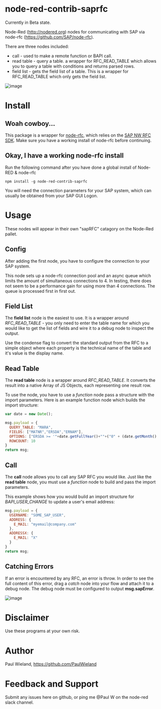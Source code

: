 # node-red-contrib-saprfc

Currently in Beta state.

Node-Red (http://nodered.org) nodes for communicating with SAP via node-rfc (https://github.com/SAP/node-rfc).

There are three nodes included:

* call - used to make a remote function or BAPI call.
* read table - query a table. a wrapper for RFC\_READ\_TABLE which allows you to query a table with conditions and returns parsed rows.
* field list - gets the field list of a table. This is a wrapper for RFC\_READ\_TABLE which only gets the field list.

![image](https://user-images.githubusercontent.com/4663918/63022233-76304400-be70-11e9-8516-cab988df6b1e.png)


# Install

## Woah cowboy...
This package is a wrapper for [node-rfc](https://github.com/SAP/node-rfc), which relies on the [SAP NW RFC SDK](http://sap.github.io/node-rfc/install.html). Make sure you have a working install of node-rfc before continuing.

## Okay, I have a working node-rfc install
Run the following command after you have done a global install of Node-RED & node-rfc

	npm install -g node-red-contrib-saprfc

You will need the connection parameters for your SAP system, which can usually be obtained from your SAP GUI Logon.

# Usage

These nodes will appear in their own "sapRFC" catagory on the Node-Red pallet.

## Config
After adding the first node, you have to configure the connection to your SAP system.

This node sets up a node-rfc connection pool and an async queue which limits the amount of simultaneous connections to 4. In testing, there does not seem to be a performance gain for using more than 4 connections. The queue is processed first in first out.


## Field List
The __field list__ node is the easiest to use. It is a wrapper around _RFC\_READ\_TABLE_ - you only need to enter the table name for which you would like to get the list of fields and wire it to a debug node to inspect the output.

Use the condense flag to convert the standard output from the RFC to a simple object where each property is the technical name of the table and it's value is the display name.

## Read Table
The __read table__ node is a wrapper around _RFC\_READ\_TABLE_. It converts the result into a native Array of JS Objects, each representing one result row.

To use the node, you have to use a _function_ node pass a structure with the import parameters.
Here is an example function node which builds the import structure:

```javascript
var date = new Date();

msg.payload = {
  QUERY_TABLE: "MARA",
  FIELDS: ["MATNR","ERSDA","ERNAM"],
  OPTIONS: ["ERSDA >= '"+date.getFullYear()+""+("0" + (date.getMonth() - 2)).slice(-2)+""+("0" + date.getDate()).slice(-2)+"'"],
  ROWCOUNT: 10
}
return msg;
```

## Call

The __call__ node allows you to call any SAP RFC you would like. Just like the __read table__ node, you must use a _function_ node to build and pass the import parameters.

This example shows how you would build an import structure for _BAPI\_USER\_CHANGE_ to update a user's email address:

```javascript
msg.payload = {
  USERNAME: "SOME_SAP_USER",
  ADDRESS: {
    E_MAIL: "myemail@company.com"
  },
  ADDRESSX: {
    E_MAIL: "X"
  }
}
return msg;
```

## Catching Errors
If an error is encountered by any RFC, an error is throw. In order to see the full content of this error, drag a _catch_ node into your flow and attach it to a debug node. The debug node must be configured to output __msg.sapError__.

![image](https://user-images.githubusercontent.com/4663918/63024463-3fa8f800-be75-11e9-80aa-91a753e78227.png)


# Disclaimer

Use these programs at your own risk.

# Author

Paul Wieland, https://github.com/PaulWieland

# Feedback and Support

Submit any issues here on github, or ping me @Paul W on the node-red slack channel.
